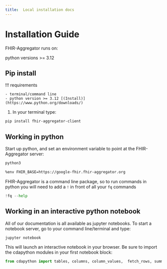 ```yaml
---
title:  Local installation docs
---
```


# Installation Guide

FHIR-Aggregator runs on:

python versions >= 3.12

## Pip install

!!! requirements

    - terminal/command line
    - python version >= 3.12 [(Install)](https://www.python.org/downloads/)


1. In your terminal type:

  ```bash
  pip install fhir-aggregator-client
  ```
## Working in python

Start up python, and set an environment variable to point at the 
FHIR-Aggregator server:

```bash
python3

%env FHIR_BASE=https://google-fhir.fhir-aggregator.org
```

FHIR-Aggregator is a command line package, so to run commands in python 
you will need to add a `!` in front of all your `fq` commands

```python
!fq --help
```
## Working in an interactive python notebook

All of our documentation is all available as jupyter notebooks. To start a notebook server, go to your command line/terminal and type:

```bash
jupyter notebook
```
This will launch an interactive notebook in your browser. Be sure to import the cdapython modules in your first notebook block:

```python
from cdapython import tables, columns, column_values,  fetch_rows, summary_counts
```



